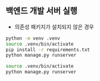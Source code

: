 ## 백엔드 개발 서버 실행
* 의존성 패키지가 설치되지 않은 경우
```bash
python -m venv .venv
source .venv/bin/activate
pip install -r requirements.txt
python manage.py runserver
```
```bash
source .venv/bin/activate
python manage.py runserver
```